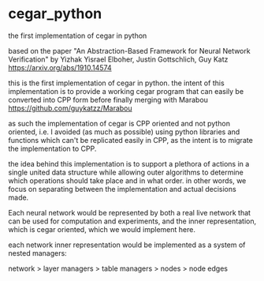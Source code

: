 # cegar_python
the first implementation of cegar in python 

based on the paper "An Abstraction-Based Framework for Neural Network Verification" by Yizhak Yisrael Elboher, Justin Gottschlich, Guy Katz
https://arxiv.org/abs/1910.14574

this is the first implementation of cegar in python. the intent of this implementation is to provide a working cegar program that can easily be converted into CPP form before finally merging with Marabou https://github.com/guykatzz/Marabou

as such the implementation of cegar is CPP oriented and not python oriented, i.e. I avoided (as much as possible) using python libraries and functions which can't be replicated easily in CPP, as the intent is to migrate the implementation to CPP.


the idea behind this implementation is to support a plethora of actions in a single united data structure
while allowing outer algorithms to determine which operations should take place and in what order.
in other words, we focus on separating between the implementation and actual decisions made.


Each neural network would be represented by both a real live network that can be used for computation and experiments,
and the inner representation, which is cegar oriented, which we would implement here.

each network inner representation would be implemented as a system of nested managers:

network > layer managers > table managers > nodes > node edges
